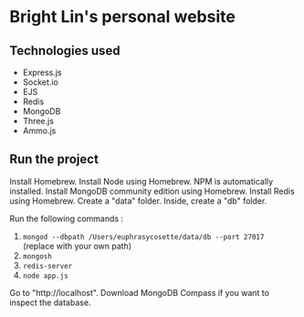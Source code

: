 # Bright Lin's personal website

## Technologies used

- Express.js
- Socket.io
- EJS
- Redis
- MongoDB
- Three.js
- Ammo.js

## Run the project

Install Homebrew. Install Node using Homebrew. NPM is automatically installed. Install MongoDB community edition using Homebrew. Install Redis using Homebrew. Create a "data" folder. Inside, create a "db" folder.

Run the following commands :
1. `mongod --dbpath /Users/euphrasycosette/data/db --port 27017` (replace with your own path)
2. `mongosh`
3. `redis-server`
4. `node app.js`

Go to "http://localhost".
Download MongoDB Compass if you want to inspect the database.
